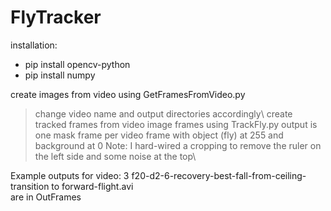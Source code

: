 # FlyTracker

installation:
  * pip install opencv-python
  * pip install numpy

create images from video using GetFramesFromVideo.py
  > change video name and output directories accordingly\\
create tracked frames from video image frames using TrackFly.py
  > output is one mask frame per video frame with object (fly) at 255 and background at 0
  > Note: I hard-wired a cropping to remove the ruler on the left side and some noise at the top\\
  
Example outputs for video: 3 f20-d2-6-recovery-best-fall-from-ceiling-transition to forward-flight.avi\
are in OutFrames
